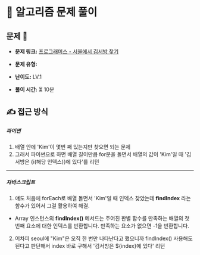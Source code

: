 # 📝 알고리즘 문제 풀이

## 문제 📖

- **문제 링크:** [프로그래머스 - 서울에서 김서방 찾기](https://school.programmers.co.kr/learn/courses/30/lessons/12919)

- **문제 유형:**

- **난이도:** LV.1

- **풀이 시간:** ⏳ 10분

## ✍ 접근 방식

##### 파이썬

1. 배열 안에 'Kim'이 몇번 째 있는지만 찾으면 되는 문제
2. 그래서 파이썬으로 하면 배열 길이만큼 for문을 돌면서 배열의 값이 'Kim'일 때 '김서방은 {i(해당 인덱스)}에 있다'를 리턴

---

##### 자바스크립트

1. 얘도 처음에 forEach로 배열 돌면서 'Kim'일 때 인덱스 찾았는데 **findIndex** 라는 함수가 있어서 그걸 활용하여 해결.

- Array 인스턴스의 **findIndex()** 메서드는 주어진 판별 함수를 만족하는 배열의 첫 번째 요소에 대한 인덱스를 반환합니다. 만족하는 요소가 없으면 -1을 반환합니다.

2. 어차피 seoul에 "Kim"은 오직 한 번만 나타난다고 했으니까 findIndex() 사용해도된다고 판단해서 index 바로 구해서 '김서방은 ${index}에 있다' 리턴
